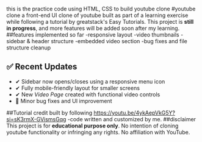 this is the practice code using HTML, CSS to build youtube clone 
#youtube clone
a front-end UI clone of youtube built as part of a learning exercise while following a tutorial by greatstack's Easy Tutorials.
This project is **still in progress**, and more features will be added soon after my learning.
##features implemented so far
-responsive layout
-video thumbnails
-sidebar & header structure
-embedded video section
-bug fixes and file structure cleanup

## ✅ Recent Updates
- ✔ Sidebar now opens/closes using a responsive menu icon
- ✔ Fully mobile-friendly layout for smaller screens
- ✔ New *Video Page* created with functional video controls
- 🔧 Minor bug fixes and UI improvement

##Tutorial credit
built by following https://youtu.be/4ykAepVkG5Y?si=sK3rmX-GVismsGqg -code written and customized by me.
##disclaimer
This project is for **educational purpose only**.
No intention of cloning youtube functionality or infringing any rights.
No affiliation with YouTube.
